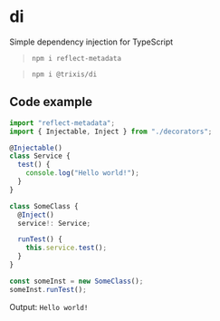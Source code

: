 # di
Simple dependency injection for TypeScript

> ```npm i reflect-metadata```
 
> ```npm i @trixis/di```

## Code example

```TypeScript
import "reflect-metadata";
import { Injectable, Inject } from "./decorators";

@Injectable()
class Service {
  test() {
    console.log("Hello world!");
  }
}

class SomeClass {
  @Inject()
  service!: Service;

  runTest() {
    this.service.test();
  }
}

const someInst = new SomeClass();
someInst.runTest(); 
```

Output: ```Hello world!```